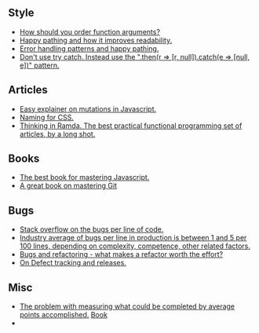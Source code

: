 ## Style
- [How should you order function arguments?](https://mikelyons.org/2020/05/13/coding-standards-argument-ordering)
- [Happy pathing and how it improves readability.](https://medium.com/@matryer/line-of-sight-in-code-186dd7cdea88)
- [Error handling patterns and happy pathing.](https://medium.com/knock-engineering/happy-path-error-handling-1f698068a345)
- [Don't use try catch. Instead use the ".then(r => [r, null]).catch(e => [null, e])" pattern.]()

## Articles
- [Easy explainer on mutations in Javascript.](https://dev.to/amissah17/ultimate-guide-to-mutations-in-javascript-2a80)
- [Naming for CSS.](https://getbem.com/introduction/)
- [Thinking in Ramda. The best practical functional programming set of articles, by a long shot.](https://randycoulman.com/blog/2016/05/24/thinking-in-ramda-getting-started/)

## Books
- [The best book for mastering Javascript.](https://github.com/getify/You-Dont-Know-JS/blob/1st-ed/README.md)
- [A great book on mastering Git](https://git-scm.com/book/en/v2)

## Bugs
- [Stack overflow on the bugs per line of code.](https://stackoverflow.com/questions/2898571/basis-for-claim-that-the-number-of-bugs-per-line-of-code-is-constant-regardless)
- [Industry average of bugs per line in production is between 1 and 5 per 100 lines, depending on complexity, competence, other related factors.](https://amartester.blogspot.com/2007/04/bugs-per-lines-of-code.html?ck_subscriber_id=2400214932&utm_source=convertkit&utm_medium=email&utm_campaign=Let+small+fires+burn+-+14774391&m=1)
- [Bugs and refactoring - what makes a refactor worth the effort?](https://www.mayerdan.com/ruby/2012/11/11/bugs-per-line-of-code-ratio)
- [On Defect tracking and releases.](https://stevemcconnell.com/articles/gauging-software-readiness-with-defect-tracking/)

## Misc
- [The problem with measuring what could be completed by average points accomplished.](https://media.licdn.com/dms/image/v2/C5612AQGO7MewiRYkjQ/article-cover_image-shrink_600_2000/article-cover_image-shrink_600_2000/0/1522313085615?e=2147483647&v=beta&t=5dLjjIKIQR-DN24IvDrpK2qCtVy0mCN15pLO_1mwel0) [Book](https://www.flawofaverages.com/bookshttps://www.flawofaverages.com/books)
- 
